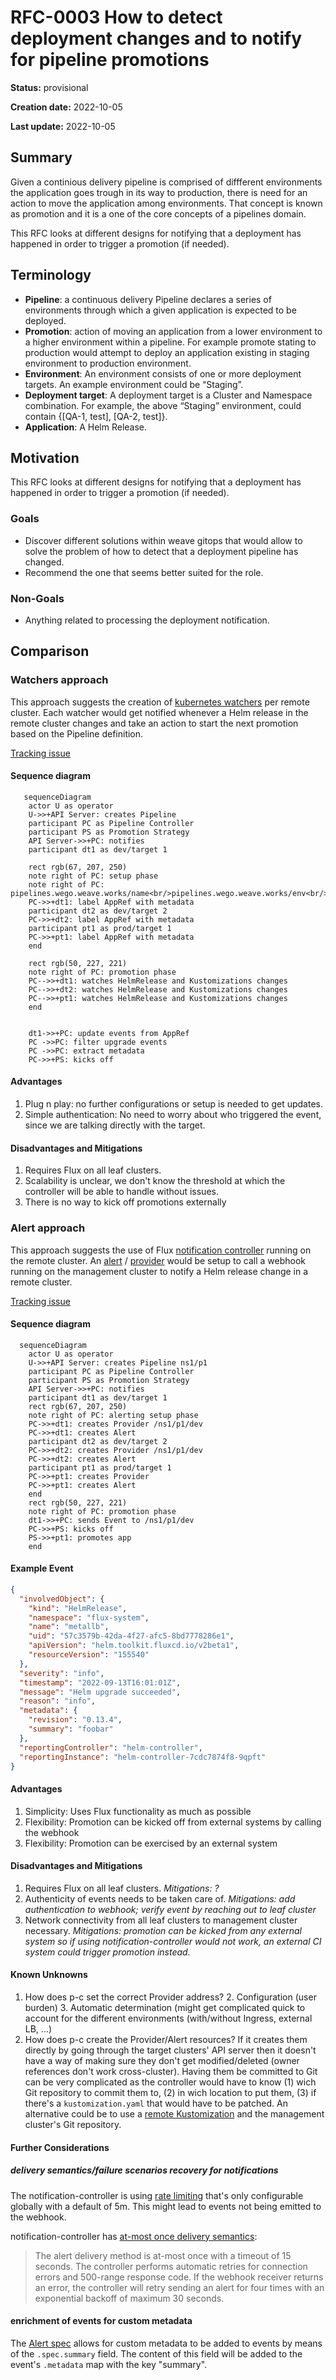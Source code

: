 # RFC-0003 How to detect deployment changes and to notify for pipeline promotions

<!--
The title must be short and descriptive.
-->

**Status:** provisional

<!--
Status represents the current state of the RFC.
Must be one of `provisional`, `implementable`, `implemented`, `deferred`, `rejected`, `withdrawn`, or `replaced`.
-->

**Creation date:** 2022-10-05

**Last update:** 2022-10-05

## Summary

<!--
One paragraph explanation of the proposed feature or enhancement.
-->

Given a continious delivery pipeline is comprised of diffferent environments the application goes trough in
its way to production, there is need for an action to move the application among environments. That concept is known as
promotion and it is a one of the core concepts of a pipelines domain.

This RFC looks at different designs for notifying that a deployment has happened in order to trigger a promotion (if needed). 

## Terminology

- **Pipeline**: a continuous delivery Pipeline declares a series of environments through which a given application is expected to be deployed.
- **Promotion**: action of moving an application from a lower environment to a higher environment within a pipeline. 
For example promote stating to production would attempt to deploy an application existing in staging environment to production environment.
- **Environment**: An environment consists of one or more deployment targets. An example environment could be “Staging”.
- **Deployment target**: A deployment target is a Cluster and Namespace combination. For example, the above “Staging” environment, could contain {[QA-1, test], [QA-2, test]}.
- **Application**: A Helm Release.

## Motivation

<!--
This section is for explicitly listing the motivation, goals, and non-goals of
this RFC. Describe why the change is important and the benefits to users.
-->


This RFC looks at different designs for notifying that a deployment has happened in order to trigger a promotion (if needed).


### Goals

<!--
List the specific goals of this RFC. What is it trying to achieve? How will we
know that this has succeeded?
-->

- Discover different solutions within weave gitops that would allow to solve the problem of how to detect that
a deployment pipeline has changed.
- Recommend the one that seems better suited for the role. 

### Non-Goals

<!--
What is out of scope for this RFC? Listing non-goals helps to focus discussion
and make progress.
-->
- Anything related to processing the deployment notification.  

## Comparison

<!--
This is where we get down to the specifics of what the proposal actually is.
This should have enough detail that reviewers can understand exactly what
you're proposing, but should not include things like API designs or
implementation.

If the RFC goal is to document best practices,
then this section can be replaced with the actual documentation.
-->


### Watchers approach

This approach suggests the creation of [kubernetes watchers](https://kubernetes.io/docs/reference/using-api/api-concepts/#efficient-detection-of-changes) 
per remote cluster. Each watcher would get notified whenever a Helm release in the remote cluster changes 
and take an action to start the next promotion based on the Pipeline definition.

[Tracking issue](https://github.com/weaveworks/weave-gitops-enterprise/issues/1481)

#### Sequence diagram

```mermaid
   sequenceDiagram
    actor U as operator
    U->>+API Server: creates Pipeline
    participant PC as Pipeline Controller
    participant PS as Promotion Strategy
    API Server->>+PC: notifies
    participant dt1 as dev/target 1
    
    rect rgb(67, 207, 250)
    note right of PC: setup phase
    note right of PC: pipelines.wego.weave.works/name<br/>pipelines.wego.weave.works/env<br/>pipelines.wego.weave.works/target
    PC->>+dt1: label AppRef with metadata
    participant dt2 as dev/target 2
    PC->>+dt2: label AppRef with metadata
    participant pt1 as prod/target 1
    PC->>+pt1: label AppRef with metadata
    end
   
    rect rgb(50, 227, 221)
    note right of PC: promotion phase
    PC-->>+dt1: watches HelmRelease and Kustomizations changes
    PC-->>+dt2: watches HelmRelease and Kustomizations changes
    PC-->>+pt1: watches HelmRelease and Kustomizations changes
    end


    dt1->>+PC: update events from AppRef
    PC ->>PC: filter upgrade events 
    PC ->>PC: extract metadata 
    PC->>+PS: kicks off
  ```

#### Advantages

1. Plug n play: no further configurations or setup is needed to get updates.
1. Simple authentication: No need to worry about who triggered the event, since we are talking directly with the target.


#### Disadvantages and Mitigations

1. Requires Flux on all leaf clusters.
1. Scalability is unclear, we don't know the threshold at which the controller will be able to handle without issues.
1. There is no way to kick off promotions externally 

### Alert approach

This approach suggests the use of Flux [notification controller](https://fluxcd.io/flux/components/notification/) running on the remote cluster. 
An [alert](https://fluxcd.io/flux/components/notification/alert/) / [provider](https://fluxcd.io/flux/components/notification/provider/) 
would be setup to call a webhook running on the management cluster to notify a Helm release change in a remote cluster.

[Tracking issue](https://github.com/weaveworks/weave-gitops-enterprise/issues/1487)


#### Sequence diagram

```mermaid
  sequenceDiagram
    actor U as operator
    U->>+API Server: creates Pipeline ns1/p1
    participant PC as Pipeline Controller
    participant PS as Promotion Strategy
    API Server->>+PC: notifies
    participant dt1 as dev/target 1
    rect rgb(67, 207, 250)
    note right of PC: alerting setup phase
    PC->>+dt1: creates Provider /ns1/p1/dev
    PC->>+dt1: creates Alert
    participant dt2 as dev/target 2
    PC->>+dt2: creates Provider /ns1/p1/dev
    PC->>+dt2: creates Alert
    participant pt1 as prod/target 1
    PC->>+pt1: creates Provider
    PC->>+pt1: creates Alert
    end
    rect rgb(50, 227, 221)
    note right of PC: promotion phase
    dt1->>+PC: sends Event to /ns1/p1/dev
    PC->>+PS: kicks off
    PS->>+pt1: promotes app
    end
  ```

#### Example Event

```json
{
  "involvedObject": {
    "kind": "HelmRelease",
    "namespace": "flux-system",
    "name": "metallb",
    "uid": "57c3579b-42da-4f27-afc5-8bd7778286e1",
    "apiVersion": "helm.toolkit.fluxcd.io/v2beta1",
    "resourceVersion": "155540"
  },
  "severity": "info",
  "timestamp": "2022-09-13T16:01:01Z",
  "message": "Helm upgrade succeeded",
  "reason": "info",
  "metadata": {
    "revision": "0.13.4",
    "summary": "foobar"
  },
  "reportingController": "helm-controller",
  "reportingInstance": "helm-controller-7cdc7874f8-9qpft"
}
```

#### Advantages

1. Simplicity: Uses Flux functionality as much as possible
2. Flexibility: Promotion can be kicked off from external systems by calling the webhook
3. Flexibility: Promotion can be exercised by an external system

#### Disadvantages and Mitigations

1. Requires Flux on all leaf clusters. _Mitigations: ?_
1. Authenticity of events needs to be taken care of. _Mitigations: add authentication to webhook; verify event by reaching out to leaf cluster_
1. Network connectivity from all leaf clusters to management cluster necessary. _Mitigations: promotion can be kicked from any external system so if using notification-controller would not work, an external CI system could trigger promotion instead._

#### Known Unknowns

1. How does p-c set the correct Provider address?
   2. Configuration (user burden)
   3. Automatic determination (might get complicated quick to account for the different environments (with/without Ingress, external LB, ...)
1. How does p-c create the Provider/Alert resources? If it creates them directly by going through the target clusters' API server then it doesn't have a way of making sure they don't get modified/deleted (owner references don't work cross-cluster). Having them be committed to Git can be very complicated as the controller would have to know (1) wich Git repository to commit them to, (2) in wich location to put them, (3) if there's a `kustomization.yaml` that would have to be patched. An alternative could be to use a [remote Kustomization](https://fluxcd.io/flux/components/kustomize/kustomization/#remote-clusters--cluster-api) and the management cluster's Git repository.

#### Further Considerations

##### delivery semantics/failure scenarios recovery for notifications

The notification-controller is using [rate limiting](https://fluxcd.io/flux/components/notification/options/) that's only configurable globally with a default of 5m. This might lead to events not being emitted to the webhook.

notification-controller has [at-most once delivery semantics](https://github.com/fluxcd/notification-controller/tree/main/docs/spec#events-dispatching-1):

> The alert delivery method is at-most once with a timeout of 15 seconds. The controller performs automatic retries for connection errors and 500-range response code. If the webhook receiver returns an error, the controller will retry sending an alert for four times with an exponential backoff of maximum 30 seconds.

#### enrichment of events for custom metadata

The [Alert spec](https://fluxcd.io/flux/components/notification/alert/) allows for custom metadata to be added to events by means of the `.spec.summary` field. The content of this field will be added to the event's `.metadata` map with the key "summary".